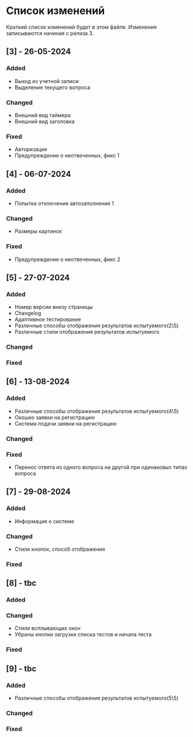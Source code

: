 
# Список изменений
Краткий список изменений будет в этом файле. Изменения записываются начиная с релиза 3.

## [3] - 26-05-2024

### Added

- Выход из учетной записи
- Выделение текущего вопроса

### Changed

- Внешний вид таймера
- Внешний вид заголовка

### Fixed

- Авторизация
- Предупреждение о неотвеченных, фикс 1

## [4] - 06-07-2024

### Added

- Попытка отключения автозаполнения 1

### Changed

- Размеры картинок

### Fixed

- Предупреждение о неотвеченных, фикс 2

## [5] - 27-07-2024

### Added

- Номер версии внизу страницы
- Changelog
- Адаптивное тестирование
- Различные способы отображения результатов испытуемого(2\5)
- Различные стили отображения результатов испытуемого

### Changed

### Fixed

## [6] - 13-08-2024

### Added

- Различные способы отображения результатов испытуемого(4\5)
- Окошко заявки на регистрацию
- Система подачи заявки на регистрацию

### Changed

### Fixed

- Перенос ответа из одного вопроса на другой при одинаковых типах вопроса

## [7] - 29-08-2024

### Added

- Информация о системе

### Changed

- Стили кнопок, способ отображения

### Fixed

## [8] - tbc

### Added

### Changed

- Стили всплывающих окон
- Убраны кнопки загрузки списка тестов и начала теста

### Fixed

## [9] - tbc

### Added

- Различные способы отображения результатов испытуемого(5\5)

### Changed

### Fixed